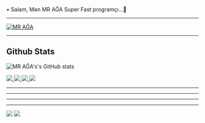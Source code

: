  • Salam, Mən MR AĞA Super Fast programçı...👋
_______ 
           
[![MR AĞA](https://telegra.ph/file/d12e2aa72629dc7b5c59f.jpg)](https://t.me/Tenha055)
         

_______

## Github Stats
![MR AĞA's's GitHub stats](https://github-readme-stats.vercel.app/api?username=tecnoagateam&show_icons=true&theme=synthwave) &nbsp;





<a href="https://github.com/tecnoagateam/github-stats">
<img src="https://github.com/tecnoagateam/github-stats/blob/master/generated/overview.svg#gh-dark-mode-only" />
<img src="https://github.com/tecnoagateam/github-stats/blob/master/generated/languages.svg#gh-dark-mode-only" />
<img src="https://github.com/tecnoagateam/github-stats/blob/master/generated/overview.svg#gh-light-mode-only" />
<img src="https://github.com/tecnoagateam/github-stats/blob/master/generated/languages.svg#gh-light-mode-only" />
</a>





</a>


 ---------------------
 ---------------------

          
 ---------------------
 ---------------------
</a>

 






<img src="https://github.com/tecnoagateam/github-stats/blob/master/generated/overview.svg#gh-dark-mode-only" />

<img src="https://github.com/tecnoagateam/github-stats/blob/master/generated/overview.svg#gh-dark-mode-only" />

</a>


 
